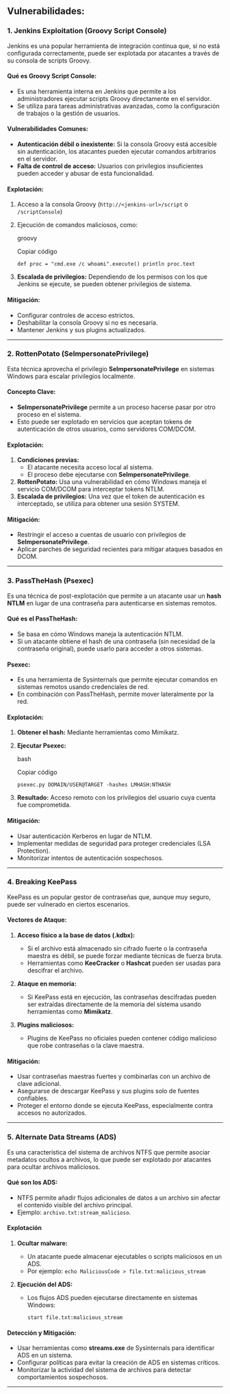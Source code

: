 
## Vulnerabilidades:
### **1. Jenkins Exploitation (Groovy Script Console)**

Jenkins es una popular herramienta de integración continua que, si no está configurada correctamente, puede ser explotada por atacantes a través de su consola de scripts Groovy.

#### **Qué es Groovy Script Console:**

- Es una herramienta interna en Jenkins que permite a los administradores ejecutar scripts Groovy directamente en el servidor.
- Se utiliza para tareas administrativas avanzadas, como la configuración de trabajos o la gestión de usuarios.

#### **Vulnerabilidades Comunes:**

- **Autenticación débil o inexistente:** Si la consola Groovy está accesible sin autenticación, los atacantes pueden ejecutar comandos arbitrarios en el servidor.
- **Falta de control de acceso:** Usuarios con privilegios insuficientes pueden acceder y abusar de esta funcionalidad.

#### **Explotación:**

1. Acceso a la consola Groovy (`http://<jenkins-url>/script` o `/scriptConsole`)
2. Ejecución de comandos maliciosos, como: 
    
    groovy
    
    Copiar código
    
    `def proc = "cmd.exe /c whoami".execute() println proc.text`
    
3. **Escalada de privilegios:** Dependiendo de los permisos con los que Jenkins se ejecute, se pueden obtener privilegios de sistema.

#### **Mitigación:**

- Configurar controles de acceso estrictos.
- Deshabilitar la consola Groovy si no es necesaria.
- Mantener Jenkins y sus plugins actualizados.

---

### **2. RottenPotato (SeImpersonatePrivilege)**

Esta técnica aprovecha el privilegio **SeImpersonatePrivilege** en sistemas Windows para escalar privilegios localmente.

#### **Concepto Clave:**

- **SeImpersonatePrivilege** permite a un proceso hacerse pasar por otro proceso en el sistema.
- Esto puede ser explotado en servicios que aceptan tokens de autenticación de otros usuarios, como servidores COM/DCOM.

#### **Explotación:**

1. **Condiciones previas:**
    - El atacante necesita acceso local al sistema.
    - El proceso debe ejecutarse con **SeImpersonatePrivilege**.
2. **RottenPotato:** Usa una vulnerabilidad en cómo Windows maneja el servicio COM/DCOM para interceptar tokens NTLM.
3. **Escalada de privilegios:** Una vez que el token de autenticación es interceptado, se utiliza para obtener una sesión SYSTEM.

#### **Mitigación:**

- Restringir el acceso a cuentas de usuario con privilegios de **SeImpersonatePrivilege**.
- Aplicar parches de seguridad recientes para mitigar ataques basados en DCOM.

---

### **3. PassTheHash (Psexec)**

Es una técnica de post-explotación que permite a un atacante usar un **hash NTLM** en lugar de una contraseña para autenticarse en sistemas remotos.

#### **Qué es el PassTheHash:**

- Se basa en cómo Windows maneja la autenticación NTLM.
- Si un atacante obtiene el hash de una contraseña (sin necesidad de la contraseña original), puede usarlo para acceder a otros sistemas.

#### **Psexec:**

- Es una herramienta de Sysinternals que permite ejecutar comandos en sistemas remotos usando credenciales de red.
- En combinación con PassTheHash, permite mover lateralmente por la red.

#### **Explotación:**

1. **Obtener el hash:** Mediante herramientas como Mimikatz.
2. **Ejecutar Psexec:**
    
    bash
    
    Copiar código
    
    `psexec.py DOMAIN/USER@TARGET -hashes LMHASH:NTHASH`
    
3. **Resultado:** Acceso remoto con los privilegios del usuario cuya cuenta fue comprometida.

#### **Mitigación:**

- Usar autenticación Kerberos en lugar de NTLM.
- Implementar medidas de seguridad para proteger credenciales (LSA Protection).
- Monitorizar intentos de autenticación sospechosos.

---

### **4. Breaking KeePass**

KeePass es un popular gestor de contraseñas que, aunque muy seguro, puede ser vulnerado en ciertos escenarios.

#### **Vectores de Ataque:**

1. **Acceso físico a la base de datos (.kdbx):**
    
    - Si el archivo está almacenado sin cifrado fuerte o la contraseña maestra es débil, se puede forzar mediante técnicas de fuerza bruta.
    - Herramientas como **KeeCracker** o **Hashcat** pueden ser usadas para descifrar el archivo.
2. **Ataque en memoria:**
    
    - Si KeePass está en ejecución, las contraseñas descifradas pueden ser extraídas directamente de la memoria del sistema usando herramientas como **Mimikatz**.
3. **Plugins maliciosos:**
    
    - Plugins de KeePass no oficiales pueden contener código malicioso que robe contraseñas o la clave maestra.

#### **Mitigación:**

- Usar contraseñas maestras fuertes y combinarlas con un archivo de clave adicional.
- Asegurarse de descargar KeePass y sus plugins solo de fuentes confiables.
- Proteger el entorno donde se ejecuta KeePass, especialmente contra accesos no autorizados.

---

### **5. Alternate Data Streams (ADS)**

Es una característica del sistema de archivos NTFS que permite asociar metadatos ocultos a archivos, lo que puede ser explotado por atacantes para ocultar archivos maliciosos.

#### **Qué son los ADS:**

- NTFS permite añadir flujos adicionales de datos a un archivo sin afectar el contenido visible del archivo principal.
- Ejemplo: `archivo.txt:stream_malicioso`.

#### **Explotación**

1. **Ocultar malware:**
    - Un atacante puede almacenar ejecutables o scripts maliciosos en un ADS.
    - Por ejemplo:
`echo MaliciousCode > file.txt:malicious_stream`

2. **Ejecución del ADS:**
    - Los flujos ADS pueden ejecutarse directamente en sistemas Windows:

        `start file.txt:malicious_stream`

#### **Detección y Mitigación:**

- Usar herramientas como **streams.exe** de Sysinternals para identificar ADS en un sistema.
- Configurar políticas para evitar la creación de ADS en sistemas críticos.
- Monitorizar la actividad del sistema de archivos para detectar comportamientos sospechosos.

---